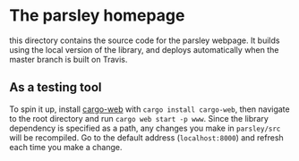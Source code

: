 # The parsley homepage

this directory contains the source code for the parsley webpage. It builds using
the local version of the library, and deploys automatically when the master
branch is built on Travis.

## As a testing tool

To spin it up, install [cargo-web](https://github.com/koute/cargo-web) with
`cargo install cargo-web`, then navigate to the root directory and run
`cargo web start -p www`. Since the library dependency is specified as a path, any
changes you make in `parsley/src` will be recompiled. Go to the default address
(`localhost:8000`) and refresh each time you make a change.
